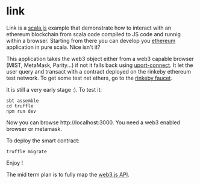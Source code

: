# link

Link is a [scala.js](http://www.scala-js.org) example that demonstrate how to interact with an ethereum blockchain from scala code compiled to JS code and runnig within a browser. Starting from there you can develop you [ethereum](https://www.ethereum.org/) application in pure scala. Nice isn't it?

This application takes the web3 object either from a web3 capable browser (MIST, MetaMask, Parity...) if not it falls back using [uport-connect](https://github.com/uport-project/uport-connect). It let the user query and transact with a contract deployed on the rinkeby ethereum test network. To get some test net ethers, go to the [rinkeby faucet](https://faucet.rinkeby.io/).

It is still a very early stage :). To test it:

```
sbt assemble
cd truffle
npm run dev
```

Now you can browse http://localhost:3000. You need a web3 enabled browser or metamask.

To deploy the smart contract:

```
truffle migrate
```

Enjoy !

The mid term plan is to fully map the [web3.js API](https://github.com/ethereum/wiki/wiki/JavaScript-API).

